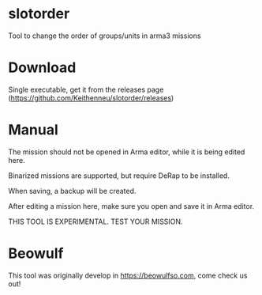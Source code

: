 # slotorder
Tool to change the order of groups/units in arma3 missions

# Download

Single executable, get it from the releases page (https://github.com/Keithenneu/slotorder/releases)

# Manual
The mission should not be opened in Arma editor, while it is being edited here.

Binarized missions are supported, but require DeRap to be installed.

When saving, a backup will be created.

After editing a mission here, make sure you open and save it in Arma editor.

THIS TOOL IS EXPERIMENTAL. TEST YOUR MISSION.

# Beowulf

This tool was originally develop in https://beowulfso.com, come check us out!
